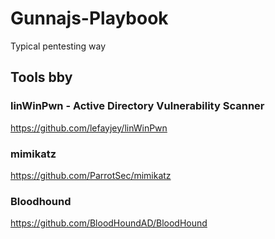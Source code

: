 # Gunnajs-Playbook
Typical pentesting way

## Tools bby

### linWinPwn - Active Directory Vulnerability Scanner
https://github.com/lefayjey/linWinPwn
### mimikatz
https://github.com/ParrotSec/mimikatz
### Bloodhound
https://github.com/BloodHoundAD/BloodHound
